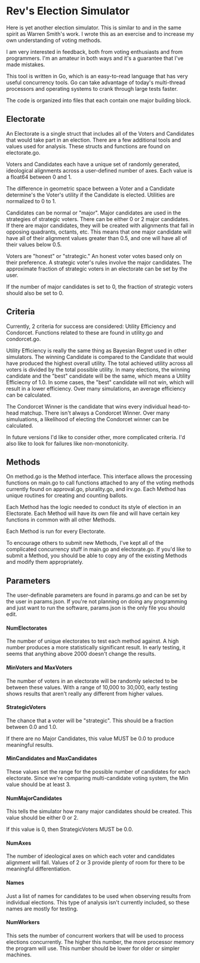 # Rev's Election Simulator

Here is yet another election simulator. This is similar to and in the same spirit as Warren Smith's work. I wrote this as an exercise and to increase my own understanding of voting methods.

I am very interested in feedback, both from voting enthusiasts and from programmers. I'm an amateur in both ways and it's a guarantee that I've made mistakes.

This tool is written in Go, which is an easy-to-read language that has very useful concurrency tools. Go can take advantage of today's multi-thread processors and operating systems to crank through large tests faster.

The code is organized into files that each contain one major building block.

## Electorate
An Electorate is a single struct that includes all of the Voters and Candidates that would take part in an election. There are a few additional tools and values used for analysis. These structs and functions are found on electorate.go.

Voters and Candidates each have a unique set of randomly generated, ideological alignments across a user-defined number of axes. Each value is a float64 between 0 and 1.

The difference in geometric space between a Voter and a Candidate determine's the Voter's utility if the Candidate is elected. Utilities are normalized to 0 to 1.

Candidates can be normal or "major". Major candidates are used in the strategies of strategic voters. There can be either 0 or 2 major candidates. If there are major candidates, they will be created with alignments that fall in opposing quadrants, octants, etc. This means that one major candidate will have all of their alignment values greater than 0.5, and one will have all of their values below 0.5.

Voters are "honest" or "strategic." An honest voter votes based only on their preference. A strategic voter's rules involve the major candidates. The approximate fraction of strategic voters in an electorate can be set by the user.

If the number of major candidates is set to 0, the fraction of strategic voters should also be set to 0.

## Criteria
Currently, 2 criteria for success are considered: Utility Efficiency and Condorcet. Functions related to these are found in utility.go and condorcet.go.

Utility Efficiency is really the same thing as Bayesian Regret used in other simulators. The winning Candidate is compared to the Candidate that would have produced the highest overall utility. The total achieved utility across all voters is divided by the total possible utility. In many elections, the winning candidate and the "best" candidate will be the same, which means a Utility Efficiecny of 1.0. In some cases, the "best" candidate will not win, which will result in a lower efficiency. Over many simulations, an average efficiency can be calculated.

The Condorcet Winner is the candidate that wins every individual head-to-head matchup. There isn't always a Condorcet Winner. Over many simuluations, a likelihood of electing the Condorcet winner can be calculated.

In future versions I'd like to consider other, more complicated criteria. I'd also like to look for failures like non-monotonicity.

## Methods
On method.go is the Method interface. This interface allows the processing functions on main.go to call functions attached to any of the voting methods currently found on approval.go, plurality.go, and irv.go. Each Method has unique routines for creating and counting ballots.

Each Method has the logic needed to conduct its style of election in an Electorate. Each Method will have its own file and will have certain key functions in common with all other Methods.

Each Method is run for every Electorate.

To encourage others to submit new Methods, I've kept all of the complicated concurrency stuff in main.go and electorate.go. If you'd like to submit a Method, you should be able to copy any of the existing Methods and modify them appropriately.

## Parameters
The user-definable parameters are found in params.go and can be set by the user in params.json. If you're not planning on doing any programming and just want to run the software, params.json is the only file you should edit.

#### NumElectorates
The number of unique electorates to test each method against. A high number produces a more statistically significant result. In early testing, it seems that anything above 2000 doesn't change the results.

#### MinVoters and MaxVoters
The number of voters in an electorate will be randomly selected to be between these values. With a range of 10,000 to 30,000, early testing shows results that aren't really any different from higher values.

#### StrategicVoters
The chance that a voter will be "strategic". This should be a fraction between 0.0 and 1.0.

If there are no Major Candidates, this value MUST be 0.0 to produce meaningful results.

#### MinCandidates and MaxCandidates
These values set the range for the possible number of candidates for each electorate. Since we're comparing multi-candidate voting system, the Min value should be at least 3.

#### NumMajorCandidates
This tells the simulator how many major candidates should be created. This value should be either 0 or 2.

If this value is 0, then StrategicVoters MUST be 0.0.

#### NumAxes
The number of ideological axes on which each voter and candidates alignment will fall. Values of 2 or 3 provide plenty of room for there to be meaningful differentiation.

#### Names
Just a list of names for candidates to be used when observing results from individual elections. This type of analysis isn't currently included, so these names are mostly for testing.

#### NumWorkers
This sets the number of concurrent workers that will be used to process elections concurrently. The higher this number, the more processor memory the program will use. This number should be lower for older or simpler machines.

